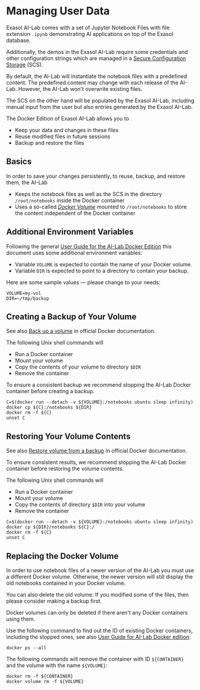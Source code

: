 # Managing User Data

Exasol AI-Lab comes with a set of Jupyter Notebook Files with file extension `.ipynb` demonstrating AI applications on top of the Exasol database.

Additionally, the demos in the Exasol AI-Lab require some credentials and other configuration strings which are managed in a [Secure Configuration Storage](secure-configuration-storage.md) (SCS).

By default, the AI-Lab will instantiate the notebook files with a predefined content. The predefined content may change with each release of the AI-Lab. However, the AI-Lab won't overwrite existing files.

The SCS on the other hand will be populated by the Exasol AI-Lab, including manual input from the user but also entries generated by the Exasol AI-Lab.

The Docker Edition of Exasol AI-Lab allows you to
* Keep your data and changes in these files
* Reuse modified files in future sessions
* Backup and restore the files

## Basics

In order to save your changes persistently, to reuse, backup, and restore them, the AI-Lab
* Keeps the notebook files as well as the SCS in the directory `/root/notebooks` inside the Docker container
* Uses a so-called [_Docker Volume_](https://docs.docker.com/storage/volumes) mounted to `/root/notebooks` to store the content independent of the Docker container

## Additional Environment Variables

Following the general [User Guide for the AI-Lab Docker Edition](docker-usage.md#defining-environment-variables) this document uses some additional environment variables:
* Variable `VOLUME` is expected to contain the name of your Docker volume.
* Variable `DIR` is expected to point to a directory to contain your backup.

Here are some sample values &mdash; please change to your needs:

```shell
VOLUME=my-vol
DIR=~/tmp/backup
```

## Creating a Backup of Your Volume

See also [Back up a volume](https://docs.docker.com/storage/volumes/#back-up-a-volume) in official Docker documentation.

The following Unix shell commands will
* Run a Docker container
* Mount your volume
* Copy the contents of your volume to directory `$DIR`
* Remove the container

To ensure a consistent backup we recommend stopping the AI-Lab Docker container before creating a backup.

```shell
C=$(docker run --detach -v ${VOLUME}:/notebooks ubuntu sleep infinity)
docker cp ${C}:/notebooks ${DIR}
docker rm -f ${C}
unset C
```
## Restoring Your Volume Contents

See also [Restore volume from a backup](https://docs.docker.com/storage/volumes/#restore-volume-from-a-backup) in official Docker documentation.

To ensure consistent results, we recommend stopping the AI-Lab Docker container before restoring the volume contents.

The following Unix shell commands will
* Run a Docker container
* Mount your volume
* Copy the contents of directory `$DIR` into your volume
* Remove the container

```shell
C=$(docker run --detach -v ${VOLUME}:/notebooks ubuntu sleep infinity)
docker cp ${DIR}/notebooks ${C}:/
docker rm -f ${C}
unset C
```

## Replacing the Docker Volume

In order to use notebook files of a newer version of the AI-Lab you must use a different Docker volume. Otherwise, the newer version will still display the old notebooks contained in your Docker volume.

You can also delete the old volume. If you modified some of the files, then please consider making a backup first.

Docker volumes can only be deleted if there aren't any Docker containers using them.

Use the following command to find out the ID of existing Docker containers, including the stopped ones, see also [User Guide for AI-Lab Docker edition](docker-usage.md#logging-in-to-the-docker-container):

```shell
docker ps --all
```

The following commands will remove the container with ID `${CONTAINER}` and the volume with the name `${VOLUME}`:

```shell
docker rm -f ${CONTAINER}
docker volume rm -f ${VOLUME}
```
